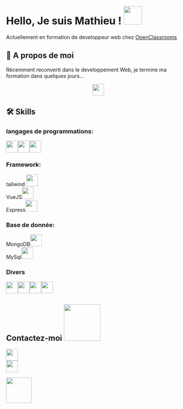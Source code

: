# Hello, Je suis Mathieu ! <img src = "https://raw.githubusercontent.com/MartinHeinz/MartinHeinz/master/wave.gif" width = 50px>
Actuellement en formation de developpeur web chez [OpenClassrooms](https://openclassrooms.com/fr/paths/185-developpeur-web)

## 🚀 A propos de moi
Récemment reconverti dans le developpement Web, je termine ma formation dans quelques jours...<p align="center"><img src = "https://media2.giphy.com/media/QssGEmpkyEOhBCb7e1/giphy.gif?cid=ecf05e47a0n3gi1bfqntqmob8g9aid1oyj2wr3ds3mg700bl&rid=giphy.gif" width = 32px></p>


## 🛠 Skills  
### langages de programmations:    
<img width ='32px' src ='https://raw.githubusercontent.com/rahulbanerjee26/githubAboutMeGenerator/main/icons/html.svg'><img width ='32px' src ='https://raw.githubusercontent.com/rahulbanerjee26/githubAboutMeGenerator/main/icons/css.svg'><img width ='32px' src ='https://raw.githubusercontent.com/rahulbanerjee26/githubAboutMeGenerator/main/icons/javascript.svg'>
### Framework:
 tailwind  <img width ='32px' src ='https://raw.githubusercontent.com/rahulbanerjee26/githubAboutMeGenerator/main/icons/tailwind.svg'>  
 VueJS<img width ='32px' src ='https://raw.githubusercontent.com/rahulbanerjee26/githubAboutMeGenerator/main/icons/vuejs.svg'>  
 Express<img width ='32px' src ='https://raw.githubusercontent.com/rahulbanerjee26/githubAboutMeGenerator/main/icons/express.svg'>  
### Base de donnée:   
MongoDB<img width ='32px' src ='https://raw.githubusercontent.com/rahulbanerjee26/githubAboutMeGenerator/main/icons/mongodb.svg'>  
MySql<img width ='32px' src ='https://raw.githubusercontent.com/rahulbanerjee26/githubAboutMeGenerator/main/icons/mysql.svg'>
### Divers
<img width ='32px' src ='https://raw.githubusercontent.com/rahulbanerjee26/githubAboutMeGenerator/main/icons/nodejs.svg'><img width ='32px' src ='https://raw.githubusercontent.com/rahulbanerjee26/githubAboutMeGenerator/main/icons/git.svg'><img width ='32px' src ='https://raw.githubusercontent.com/rahulbanerjee26/githubAboutMeGenerator/main/icons/github.svg'><img width ='32px' src ='https://raw.githubusercontent.com/rahulbanerjee26/githubAboutMeGenerator/main/icons/heroku.svg'>
## Contactez-moi <img src='https://raw.githubusercontent.com/ShahriarShafin/ShahriarShafin/main/Assets/handshake.gif' width="100px">  
<a href = 'https://www.twitter.com/mathieu_abbal'> <img width = '32px' align= 'center' src="https://raw.githubusercontent.com/rahulbanerjee26/githubAboutMeGenerator/main/icons/twitter.svg"/></a>   
<a href = 'https://www.linkedin.com/in/mathieu-abbal'> <img width = '32px' align= 'center' src="https://raw.githubusercontent.com/rahulbanerjee26/githubAboutMeGenerator/main/icons/linked-in-alt.svg"/></a>

<img src = "https://media1.giphy.com/media/JZ40cnfnN11KycrvMF/giphy.gif?cid=ecf05e47a0n3gi1bfqntqmob8g9aid1oyj2wr3ds3mg700bl&rid=giphy.gif" width = 70px>
